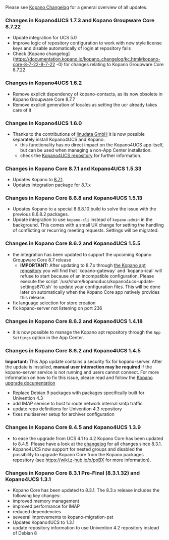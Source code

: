 Please see [Kopano Changelog](https://documentation.kopano.io/kopano_changelog/) for a general overview of all updates.

### Changes in Kopano4UCS 1.7.3 and Kopano Groupware Core 8.7.22

* Update integration for UCS 5.0
* Improve logic of repository configuration to work with new style license keys and disable automatically of login at repository fails
* Check [Kopano changelog](https://documentation.kopano.io/kopano_changelog/kc.html#kopano-core-8-7-22-8-7-22
-0) for changes relating to Kopano Groupware Core 8.7.22

### Changes in Kopano4UCS 1.6.2

* Remove explicit dependency of kopano-contacts, as its now obsolete in Kopano Groupware Core 8.7.7
* Remove explicit generation of locales as setting the ucr already takes care of it

### Changes in Kopano4UCS 1.6.0

* Thanks to the contributions of [linudata GmbH](https://www.linudata.de/) it is now possible separately install Kopano4UCS and Kopano.
  * this functionality has no direct impact on the Kopano4UCS app itself, but can be used when managing a non-App Center installation.
  * check the [Kopano4UCS repository](https://stash.z-hub.io/projects/K4U/repos/kopano4ucs/browse/docs/just-integration.md) for further information. 

### Changes in Kopano Core 8.7.1 and Kopano4UCS 1.5.33

* Updates Kopano to [8.7.1](https://forum.kopano.io/topic/2110/kopano-groupware-core-8-7-final-available).
* Updates integration package for 8.7.x

### Changes in Kopano Core 8.6.8 and Kopano4UCS 1.5.13

* Updates Kopano to a special 8.6.8.10 build to solve the issue with the previous 8.6.8.2 packages.
* Update integration to use `kopano-cli` instead of `kopano-admin` in the background. This comes with a small UX change for setting the handling of conflicting or recurring meeting requests. Settings will be migrated.

### Changes in Kopano Core 8.6.2 and Kopano4UCS 1.5.5

* the integration has been updated to support the upcoming Kopano Groupware Core 8.7 release
  * **IMPORTANT:** After updating to 8.7.x through [the Kopano apt repository](https://kb.kopano.io/display/K4U/Updating+Kopano+packages+directly+from+the+Kopano+download+server) you will find that ´kopano-gateway´ and ´kopano-ical´ will refuse to start because of an incompatible configuration. Please execute the script `/usr/share/kopano4ucs/kopano4ucs-update-settings870.sh´ to update your configuration files. This will be done later on automatically when the Kopano Core app natively provides this release.
* fix language selection for store creation
* fix kopano-server not listening on port 236

### Changes in Kopano Core 8.6.2 and Kopano4UCS 1.4.18

* it is now possible to manage the Kopano apt repository through the `App Settings` option in the App Center.

### Changes in Kopano Core 8.6.2 and Kopano4UCS 1.4.5

**Important:** This App update contains a security fix for kopano-server. After the update is installed, **manual user interaction may be required** if the kopano-server service is not running and users cannot connect. For more information on how to fix this issue, please read and follow the [Kopano upgrade documentation](https://kopano.com/releases/kopanocore-8-5-7/)

* Replace Debian 9 packages with packages specifically built for Univention 4.3
* add IMAP service to host to route network internal smtp traffic
* update repo definitions for Univention 4.3 repository
* fixes multiserver setup for archiver configuration

### Changes in Kopano Core 8.4.5 and Kopano4UCS 1.3.9

* to ease the upgrade from UCS 4.1 to 4.2 Kopano Core has been updated to 8.4.5. Please have a look at the [changelog](https://documentation.kopano.io/kopano_changelog/kc.html#kopano-core-8-4) for all changes since 8.3.1.
* Kopano4UCS now support for nested groups and disabled the possibility to upgrade Kopano Core from the Kopano packages repository (see https://wiki.z-hub.io/x/poBX for more information).

### Changes in Kopano Core 8.3.1 Pre-Final (8.3.1.32) and Kopano4UCS 1.3.1

*   Kopano Core has been updated to 8.3.1. The 8.3.x release includes the following key changes:
*   improved memory management
*   improved performance for IMAP
*   reduced dependencies
*   seveeral improvements to kopano-migration-pst
*   Updates Kopano4UCS to 1.3.1
*   update repository information to use Univention 4.2 repository instead of Debian 8
